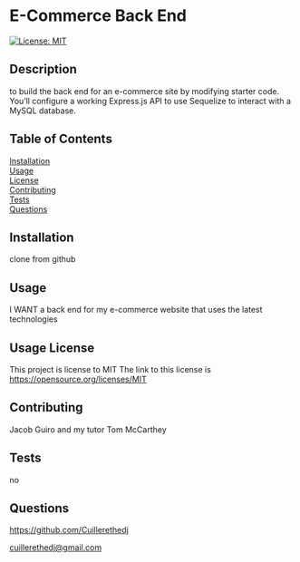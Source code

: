 #  E-Commerce Back End
[![License: MIT](https://img.shields.io/badge/License-MIT-yellow.svg)](https://opensource.org/licenses/MIT)

## Description 

to build the back end for an e-commerce site by modifying starter code. You’ll configure a working Express.js API to use Sequelize to interact with a MySQL database.

## Table of Contents

[Installation](#Installation)  
[Usage](#Usage)  
[License](#License)  
[Contributing](#Contribution-Guidelines)  
[Tests](#How-To-Test)  
[Questions](#Questions)

## Installation

clone from github

## Usage

I WANT a back end for my e-commerce website that uses the latest technologies

## Usage License
This project is license to MIT
The link to this license is https://opensource.org/licenses/MIT

## Contributing 

Jacob Guiro and my tutor Tom McCarthey

## Tests

no

## Questions

https://github.com/Cuillerethedj  


cuillerethedj@gmail.com

